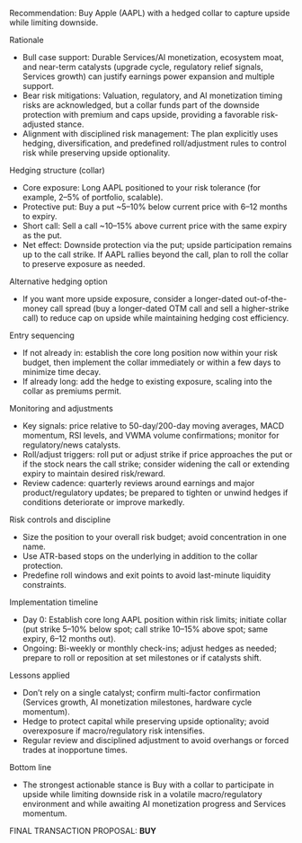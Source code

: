 Recommendation: Buy Apple (AAPL) with a hedged collar to capture upside while limiting downside.

Rationale
- Bull case support: Durable Services/AI monetization, ecosystem moat, and near-term catalysts (upgrade cycle, regulatory relief signals, Services growth) can justify earnings power expansion and multiple support.
- Bear risk mitigations: Valuation, regulatory, and AI monetization timing risks are acknowledged, but a collar funds part of the downside protection with premium and caps upside, providing a favorable risk-adjusted stance.
- Alignment with disciplined risk management: The plan explicitly uses hedging, diversification, and predefined roll/adjustment rules to control risk while preserving upside optionality.

Hedging structure (collar)
- Core exposure: Long AAPL positioned to your risk tolerance (for example, 2–5% of portfolio, scalable).
- Protective put: Buy a put ~5–10% below current price with 6–12 months to expiry.
- Short call: Sell a call ~10–15% above current price with the same expiry as the put.
- Net effect: Downside protection via the put; upside participation remains up to the call strike. If AAPL rallies beyond the call, plan to roll the collar to preserve exposure as needed.

Alternative hedging option
- If you want more upside exposure, consider a longer-dated out-of-the-money call spread (buy a longer-dated OTM call and sell a higher-strike call) to reduce cap on upside while maintaining hedging cost efficiency.

Entry sequencing
- If not already in: establish the core long position now within your risk budget, then implement the collar immediately or within a few days to minimize time decay.
- If already long: add the hedge to existing exposure, scaling into the collar as premiums permit.

Monitoring and adjustments
- Key signals: price relative to 50-day/200-day moving averages, MACD momentum, RSI levels, and VWMA volume confirmations; monitor for regulatory/news catalysts.
- Roll/adjust triggers: roll put or adjust strike if price approaches the put or if the stock nears the call strike; consider widening the call or extending expiry to maintain desired risk/reward.
- Review cadence: quarterly reviews around earnings and major product/regulatory updates; be prepared to tighten or unwind hedges if conditions deteriorate or improve markedly.

Risk controls and discipline
- Size the position to your overall risk budget; avoid concentration in one name.
- Use ATR-based stops on the underlying in addition to the collar protection.
- Predefine roll windows and exit points to avoid last-minute liquidity constraints.

Implementation timeline
- Day 0: Establish core long AAPL position within risk limits; initiate collar (put strike 5–10% below spot; call strike 10–15% above spot; same expiry, 6–12 months out).
- Ongoing: Bi-weekly or monthly check-ins; adjust hedges as needed; prepare to roll or reposition at set milestones or if catalysts shift.

Lessons applied
- Don’t rely on a single catalyst; confirm multi-factor confirmation (Services growth, AI monetization milestones, hardware cycle momentum).
- Hedge to protect capital while preserving upside optionality; avoid overexposure if macro/regulatory risk intensifies.
- Regular review and disciplined adjustment to avoid overhangs or forced trades at inopportune times.

Bottom line
- The strongest actionable stance is Buy with a collar to participate in upside while limiting downside risk in a volatile macro/regulatory environment and while awaiting AI monetization progress and Services momentum.

FINAL TRANSACTION PROPOSAL: **BUY**